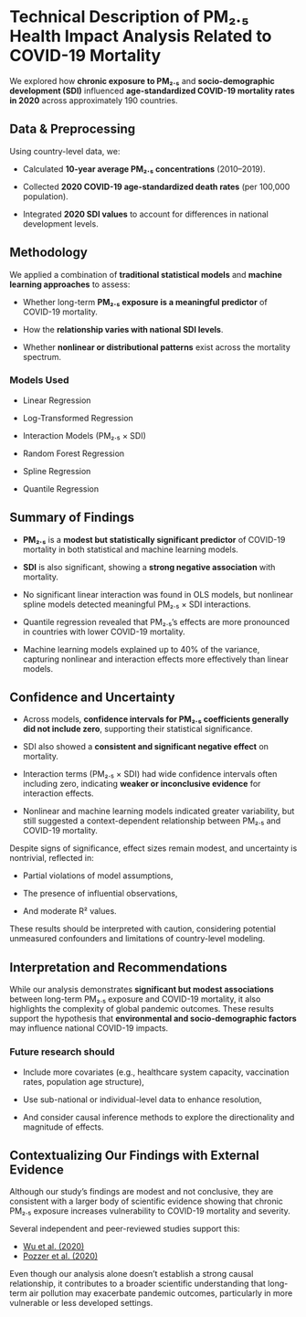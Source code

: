 # Technical Description of PM₂.₅ Health Impact Analysis Related to COVID-19 Mortality

We explored how **chronic exposure to PM₂.₅** and **socio-demographic development
(SDI)** influenced **age-standardized COVID-19 mortality rates in 2020** across
approximately 190 countries.

## Data & Preprocessing

Using country-level data, we:

- Calculated **10-year average PM₂.₅ concentrations** (2010–2019).

- Collected **2020 COVID-19 age-standardized death rates** (per 100,000 population).

- Integrated **2020 SDI values** to account for differences in national
development levels.

## Methodology

We applied a combination of **traditional statistical models** and **machine
learning approaches** to assess:

- Whether long-term **PM₂.₅ exposure is a meaningful predictor** of COVID-19 mortality.

- How the **relationship varies with national SDI levels**.

- Whether **nonlinear or distributional patterns** exist across the mortality spectrum.

### Models Used

- Linear Regression  

- Log-Transformed Regression  

- Interaction Models (PM₂.₅ × SDI)  

- Random Forest Regression  

- Spline Regression  

- Quantile Regression

## Summary of Findings

- **PM₂.₅** is a **modest but statistically significant predictor** of COVID-19
mortality in both statistical and machine learning models.

- **SDI** is also significant, showing a **strong negative association** with mortality.

- No significant linear interaction was found in OLS models, but nonlinear spline
models detected meaningful PM₂.₅ × SDI interactions.

- Quantile regression revealed that PM₂.₅’s effects are more pronounced in countries
with lower COVID-19 mortality.

- Machine learning models explained up to 40% of the variance, capturing nonlinear
and interaction effects more effectively than linear models.

## Confidence and Uncertainty

- Across models, **confidence intervals for PM₂.₅ coefficients generally did not
include zero**, supporting their statistical significance.

- SDI also showed a **consistent and significant negative effect** on mortality.

- Interaction terms (PM₂.₅ × SDI) had wide confidence intervals often including
zero, indicating **weaker or inconclusive evidence** for interaction effects.

- Nonlinear and machine learning models indicated greater variability, but still
suggested a context-dependent relationship between PM₂.₅ and COVID-19 mortality.

Despite signs of significance, effect sizes remain modest, and uncertainty is
nontrivial, reflected in:

- Partial violations of model assumptions,  

- The presence of influential observations,  

- And moderate R² values.

These results should be interpreted with caution, considering potential
unmeasured confounders and limitations of country-level modeling.

## Interpretation and Recommendations

While our analysis demonstrates **significant but modest associations** between
long-term PM₂.₅ exposure and COVID-19 mortality, it also highlights the complexity
of global pandemic outcomes. These results support the hypothesis that
**environmental and socio-demographic factors** may influence national COVID-19 impacts.

### Future research should

- Include more covariates (e.g., healthcare system capacity, vaccination rates,
population age structure),

- Use sub-national or individual-level data to enhance resolution,

- And consider causal inference methods to explore the directionality and
magnitude of effects.

## Contextualizing Our Findings with External Evidence

Although our study’s findings are modest and not conclusive, they are consistent
with a larger body of scientific evidence showing that chronic PM₂.₅ exposure
increases vulnerability to COVID-19 mortality and severity.

Several independent and peer-reviewed studies support this:

- [Wu et al. (2020)][1]
- [Pozzer et al. (2020)][2]  

[1]: https://pmc.ncbi.nlm.nih.gov/articles/PMC7277007/
[2]: https://pmc.ncbi.nlm.nih.gov/articles/PMC7277007/  

Even though our analysis alone doesn’t establish a strong causal relationship,
it contributes to a broader scientific understanding that long-term air
pollution may exacerbate pandemic outcomes, particularly in more vulnerable or
less developed settings.
